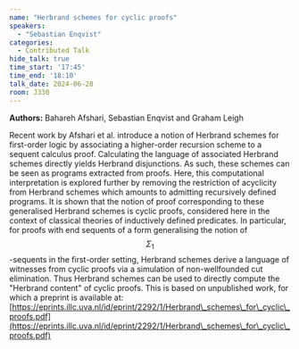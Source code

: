 ```yaml
---
name: "Herbrand schemes for cyclic proofs"
speakers:
  - "Sebastian Enqvist"
categories:
  - Contributed Talk
hide_talk: true
time_start: '17:45'
time_end: '18:10'
talk_date: 2024-06-28
room: J330
---
```


**Authors:** Bahareh Afshari, Sebastian Enqvist and Graham Leigh














Recent work by Afshari et al.
introduce a notion of Herbrand schemes
for first-order logic by associating a higher-order recursion scheme to a
sequent calculus proof. Calculating the language of associated Herbrand
schemes directly yields Herbrand disjunctions. As such, these schemes
can be seen as programs extracted from proofs. Here, this computational
interpretation is explored further by removing the restriction
of acyclicity from Herbrand schemes which amounts to admitting recursively
defined programs. It is shown that the notion of proof corresponding
to these generalised Herbrand schemes is cyclic proofs, considered here in
the context of classical theories of inductively defined predicates. In particular,
for proofs with end sequents of a form generalising the notion of
$$\Sigma_1$$-sequents in the first-order setting, Herbrand schemes derive a language of witnesses from cyclic proofs via a simulation of non-wellfounded cut elimination. Thus Herbrand schemes can be used to directly compute the "Herbrand content" of cyclic proofs. This is based on unpublished work, for which a preprint is available at:
[https://eprints.illc.uva.nl/id/eprint/2292/1/Herbrand\_schemes\_for\_cyclic\_proofs.pdf](https://eprints.illc.uva.nl/id/eprint/2292/1/Herbrand\_schemes\_for\_cyclic\_proofs.pdf)


















